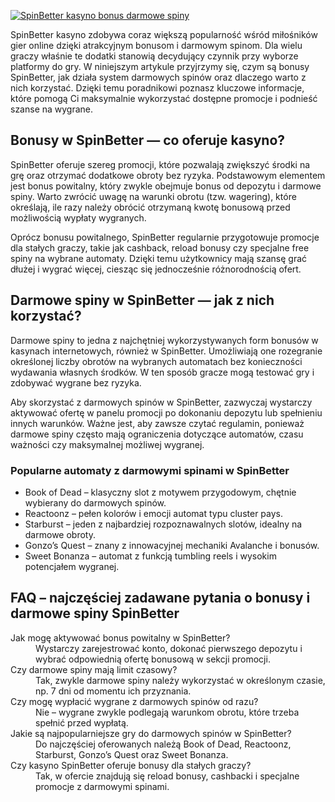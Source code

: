 [![SpinBetter kasyno bonus darmowe spiny](https://123-caf.pages.dev/gitsignup.png)](https://vrmoo.ru/Bt82HjjY)

<p>SpinBetter kasyno zdobywa coraz większą popularność wśród miłośników gier online dzięki atrakcyjnym bonusom i darmowym spinom. Dla wielu graczy właśnie te dodatki stanowią decydujący czynnik przy wyborze platformy do gry. W niniejszym artykule przyjrzymy się, czym są bonusy SpinBetter, jak działa system darmowych spinów oraz dlaczego warto z nich korzystać. Dzięki temu poradnikowi poznasz kluczowe informacje, które pomogą Ci maksymalnie wykorzystać dostępne promocje i podnieść szanse na wygrane.</p>  <h2>Bonusy w SpinBetter — co oferuje kasyno?</h2> <p>SpinBetter oferuje szereg promocji, które pozwalają zwiększyć środki na grę oraz otrzymać dodatkowe obroty bez ryzyka. Podstawowym elementem jest bonus powitalny, który zwykle obejmuje bonus od depozytu i darmowe spiny. Warto zwrócić uwagę na warunki obrotu (tzw. wagering), które określają, ile razy należy obrócić otrzymaną kwotę bonusową przed możliwością wypłaty wygranych.</p> <p>Oprócz bonusu powitalnego, SpinBetter regularnie przygotowuje promocje dla stałych graczy, takie jak cashback, reload bonusy czy specjalne free spiny na wybrane automaty. Dzięki temu użytkownicy mają szansę grać dłużej i wygrać więcej, ciesząc się jednocześnie różnorodnością ofert.</p>  <h2>Darmowe spiny w SpinBetter — jak z nich korzystać?</h2> <p>Darmowe spiny to jedna z najchętniej wykorzystywanych form bonusów w kasynach internetowych, również w SpinBetter. Umożliwiają one rozegranie określonej liczby obrotów na wybranych automatach bez konieczności wydawania własnych środków. W ten sposób gracze mogą testować gry i zdobywać wygrane bez ryzyka.</p> <p>Aby skorzystać z darmowych spinów w SpinBetter, zazwyczaj wystarczy aktywować ofertę w panelu promocji po dokonaniu depozytu lub spełnieniu innych warunków. Ważne jest, aby zawsze czytać regulamin, ponieważ darmowe spiny często mają ograniczenia dotyczące automatów, czasu ważności czy maksymalnej możliwej wygranej.</p>  <h3>Popularne automaty z darmowymi spinami w SpinBetter</h3> <ul>   <li>Book of Dead – klasyczny slot z motywem przygodowym, chętnie wybierany do darmowych spinów.</li>   <li>Reactoonz – pełen kolorów i emocji automat typu cluster pays.</li>   <li>Starburst – jeden z najbardziej rozpoznawalnych slotów, idealny na darmowe obroty.</li>   <li>Gonzo’s Quest – znany z innowacyjnej mechaniki Avalanche i bonusów.</li>   <li>Sweet Bonanza – automat z funkcją tumbling reels i wysokim potencjałem wygranej.</li> </ul>  <h2>FAQ – najczęściej zadawane pytania o bonusy i darmowe spiny SpinBetter</h2> <dl>   <dt>Jak mogę aktywować bonus powitalny w SpinBetter?</dt>   <dd>Wystarczy zarejestrować konto, dokonać pierwszego depozytu i wybrać odpowiednią ofertę bonusową w sekcji promocji.</dd>    <dt>Czy darmowe spiny mają limit czasowy?</dt>   <dd>Tak, zwykle darmowe spiny należy wykorzystać w określonym czasie, np. 7 dni od momentu ich przyznania.</dd>    <dt>Czy mogę wypłacić wygrane z darmowych spinów od razu?</dt>   <dd>Nie – wygrane zwykle podlegają warunkom obrotu, które trzeba spełnić przed wypłatą.</dd>    <dt>Jakie są najpopularniejsze gry do darmowych spinów w SpinBetter?</dt>   <dd>Do najczęściej oferowanych należą Book of Dead, Reactoonz, Starburst, Gonzo’s Quest oraz Sweet Bonanza.</dd>    <dt>Czy kasyno SpinBetter oferuje bonusy dla stałych graczy?</dt>   <dd>Tak, w ofercie znajdują się reload bonusy, cashbacki i specjalne promocje z darmowymi spinami.</dd> </dl>